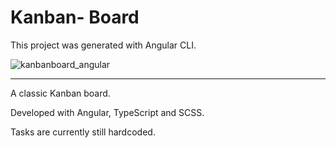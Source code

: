 # Kanban- Board

This project was generated with Angular CLI.

![kanbanboard_angular](https://github.com/JanaS87/kanban-board/assets/136725332/09b8ad81-35f5-4f23-a067-6bd5d64d7704)


--- 
 A classic Kanban board. 
 
 Developed with Angular, TypeScript and SCSS.
 
Tasks are currently still hardcoded.

